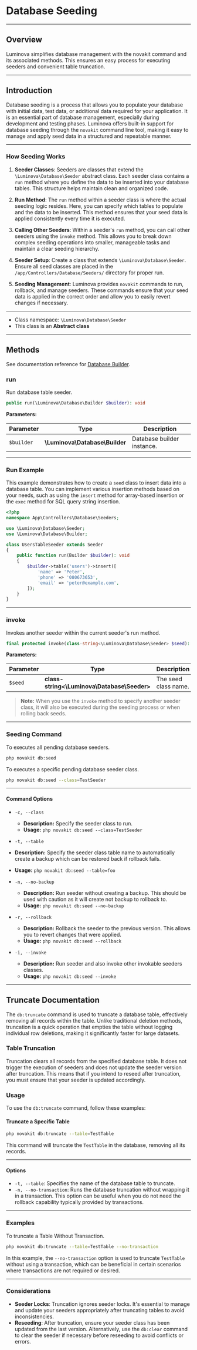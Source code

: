 # Database Seeding

***

## Overview

Luminova simplifies database management with the novakit command and its associated methods. This ensures an easy process for executing seeders and convenient table truncation.

***

## Introduction

Database seeding is a process that allows you to populate your database with initial data, test data, or additional data required for your application. It is an essential part of database management, especially during development and testing phases. Luminova offers built-in support for database seeding through the `novakit` command line tool, making it easy to manage and apply seed data in a structured and repeatable manner.

***

### How Seeding Works

1. **Seeder Classes**: Seeders are classes that extend the `\Luminova\Database\Seeder` abstract class. Each seeder class contains a `run` method where you define the data to be inserted into your database tables. This structure helps maintain clean and organized code.

2. **Run Method**: The `run` method within a seeder class is where the actual seeding logic resides. Here, you can specify which tables to populate and the data to be inserted. This method ensures that your seed data is applied consistently every time it is executed.

3. **Calling Other Seeders**: Within a seeder's `run` method, you can call other seeders using the `invoke` method. This allows you to break down complex seeding operations into smaller, manageable tasks and maintain a clear seeding hierarchy.

4. **Seeder Setup**: Create a class that extends `\Luminova\Database\Seeder`. Ensure all seed classes are placed in the `/app/Controllers/Database/Seeders/` directory for proper run.

5. **Seeding Management**: Luminova provides `novakit` commands to run, rollback, and manage seeders. These commands ensure that your seed data is applied in the correct order and allow you to easily revert changes if necessary.

***

* Class namespace: `\Luminova\Database\Seeder`
* This class is an **Abstract class**

***

## Methods

See documentation reference for  [Database Builder](/database/builder.md).

### run

Run database table seeder.

```php
public run(\Luminova\Database\Builder $builder): void
```

**Parameters:**

| Parameter | Type | Description |
|-----------|------|-------------|
| `$builder` | **\Luminova\Database\Builder** | Database builder instance. |

***

### Run Example

This example demonstrates how to create a `seed` class to insert data into a database table. You can implement various insertion methods based on your needs, such as using the `insert` method for array-based insertion or the `exec` method for SQL query string insertion.

```php
<?php
namespace App\Controllers\Database\Seeders;

use \Luminova\Database\Seeder;
use \Luminova\Database\Builder;

class UsersTableSeeder extends Seeder
{
    public function run(Builder $builder): void
    {
        $builder->table('users')->insert([
            'name' => 'Peter',
            'phone' => '080673653',
            'email' => 'peter@example.com',
        ]);
    }
}
```

***

### invoke

Invokes another seeder within the current seeder's run method.

```php
final protected invoke(class-string<\Luminova\Database\Seeder> $seed): void
```

**Parameters:**

| Parameter | Type | Description |
|-----------|------|-------------|
| `$seed` | **class-string<\Luminova\Database\Seeder>** | The seed class name. |

> **Note:** When you use the `invoke` method to specify another seeder class, it will also be executed during the seeding process or when rolling back seeds.

***

### Seeding Command

To executes all pending database seeders.

```bash
php novakit db:seed
```

To executes a specific pending database seeder class.

```bash
php novakit db:seed --class=TestSeeder
```

***

#### Command Options

- `-c, --class`
  - **Description:** Specify the seeder class to run.
  - **Usage:** `php novakit db:seed --class=TestSeeder`
  
 - `-t, --table`
  - **Description:** Specify the seeder class table name to automatically create a backup which can be restored back if rollback fails.
  - **Usage:** `php novakit db:seed --table=foo`
  
- `-n, --no-backup`
  - **Description:** Run seeder without creating a backup. This should be used with caution as it will create not backup to rollback to.
  - **Usage:** `php novakit db:seed --no-backup`

- `-r, --rollback`
  - **Description:** Rollback the seeder to the previous version. This allows you to revert changes that were applied.
  - **Usage:** `php novakit db:seed --rollback`

- `-i, --invoke`
  - **Description:** Run seeder and also invoke other invokable seeders classes.
  - **Usage:** `php novakit db:seed --invoke`

***

## Truncate  Documentation

The `db:truncate` command is used to truncate a database table, effectively removing all records within the table. Unlike traditional deletion methods, truncation is a quick operation that empties the table without logging individual row deletions, making it significantly faster for large datasets.

### Table Truncation

Truncation clears all records from the specified database table. It does not trigger the execution of seeders and does not update the seeder version after truncation. This means that if you intend to reseed after truncation, you must ensure that your seeder is updated accordingly.

### Usage

To use the `db:truncate` command, follow these examples:

#### Truncate a Specific Table

```bash
php novakit db:truncate --table=TestTable
```

This command will truncate the `TestTable` in the database, removing all its records.

***

#### Options

- `-t, --table`: Specifies the name of the database table to truncate.
- `-n, --no-transaction`: Runs the database truncation without wrapping it in a transaction. This option can be useful when you do not need the rollback capability typically provided by transactions.

***

### Examples

To truncate a Table Without Transaction.

```bash
php novakit db:truncate --table=TestTable --no-transaction
```

In this example, the `--no-transaction` option is used to truncate `TestTable` without using a transaction, which can be beneficial in certain scenarios where transactions are not required or desired.

***

### Considerations

- **Seeder Locks**: Truncation ignores seeder locks. It's essential to manage and update your seeders appropriately after truncating tables to avoid inconsistencies.
- **Reseeding**: After truncation, ensure your seeder class has been updated from the last version. Alternatively, use the `db:clear` command to clear the seeder if necessary before reseeding to avoid conflicts or errors.